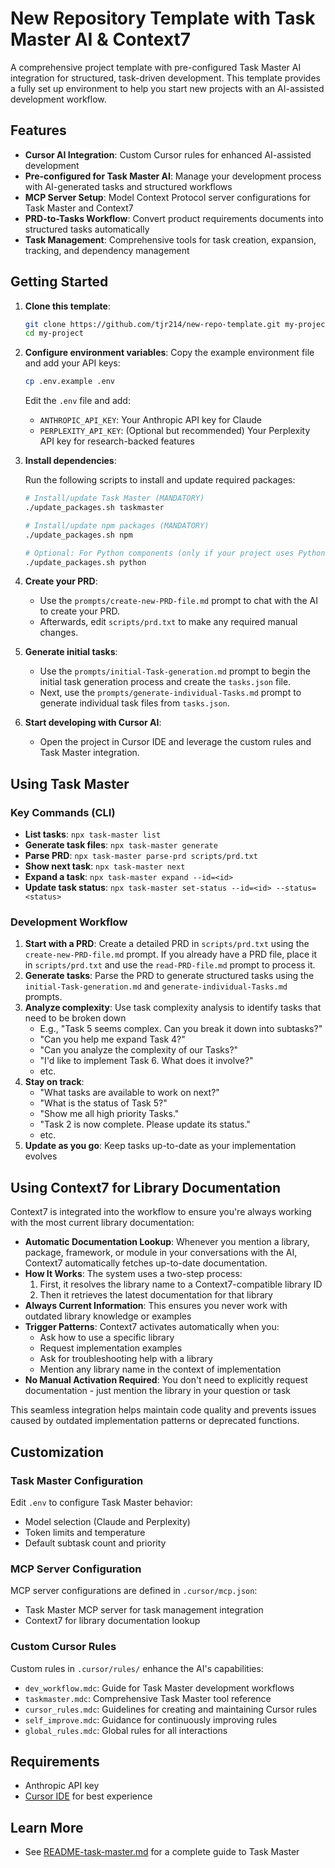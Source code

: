 # New Repository Template with Task Master AI & Context7

A comprehensive project template with pre-configured Task Master AI integration for structured, task-driven development. This template provides a fully set up environment to help you start new projects with an AI-assisted development workflow.

## Features

- **Cursor AI Integration**: Custom Cursor rules for enhanced AI-assisted development
- **Pre-configured for Task Master AI**: Manage your development process with AI-generated tasks and structured workflows
- **MCP Server Setup**: Model Context Protocol server configurations for Task Master and Context7
- **PRD-to-Tasks Workflow**: Convert product requirements documents into structured tasks automatically
- **Task Management**: Comprehensive tools for task creation, expansion, tracking, and dependency management

## Getting Started

1. **Clone this template**:

   ```bash
   git clone https://github.com/tjr214/new-repo-template.git my-project
   cd my-project
   ```

2. **Configure environment variables**:
   Copy the example environment file and add your API keys:

   ```bash
   cp .env.example .env
   ```

   Edit the `.env` file and add:

   - `ANTHROPIC_API_KEY`: Your Anthropic API key for Claude
   - `PERPLEXITY_API_KEY`: (Optional but recommended) Your Perplexity API key for research-backed features

3. **Install dependencies**:

   Run the following scripts to install and update required packages:

   ```bash
   # Install/update Task Master (MANDATORY)
   ./update_packages.sh taskmaster

   # Install/update npm packages (MANDATORY)
   ./update_packages.sh npm

   # Optional: For Python components (only if your project uses Python)
   ./update_packages.sh python
   ```

4. **Create your PRD**:

   - Use the `prompts/create-new-PRD-file.md` prompt to chat with the AI to create your PRD.
   - Afterwards, edit `scripts/prd.txt` to make any required manual changes.

5. **Generate initial tasks**:

   - Use the `prompts/initial-Task-generation.md` prompt to begin the initial task generation process and create the `tasks.json` file.
   - Next, use the `prompts/generate-individual-Tasks.md` prompt to generate individual task files from `tasks.json`.

6. **Start developing with Cursor AI**:
   - Open the project in Cursor IDE and leverage the custom rules and Task Master integration.

## Using Task Master

### Key Commands (CLI)

- **List tasks**: `npx task-master list`
- **Generate task files**: `npx task-master generate`
- **Parse PRD**: `npx task-master parse-prd scripts/prd.txt`
- **Show next task**: `npx task-master next`
- **Expand a task**: `npx task-master expand --id=<id>`
- **Update task status**: `npx task-master set-status --id=<id> --status=<status>`

### Development Workflow

1. **Start with a PRD**: Create a detailed PRD in `scripts/prd.txt` using the `create-new-PRD-file.md` prompt. If you already have a PRD file, place it in `scripts/prd.txt` and use the `read-PRD-file.md` prompt to process it.
2. **Generate tasks**: Parse the PRD to generate structured tasks using the `initial-Task-generation.md` and `generate-individual-Tasks.md` prompts.
3. **Analyze complexity**: Use task complexity analysis to identify tasks that need to be broken down
   - E.g., "Task 5 seems complex. Can you break it down into subtasks?"
   - "Can you help me expand Task 4?"
   - "Can you analyze the complexity of our Tasks?"
   - "I'd like to implement Task 6. What does it involve?"
   - etc.
4. **Stay on track**:
   - "What tasks are available to work on next?"
   - "What is the status of Task 5?"
   - "Show me all high priority Tasks."
   - "Task 2 is now complete. Please update its status."
   - etc.
5. **Update as you go**: Keep tasks up-to-date as your implementation evolves

## Using Context7 for Library Documentation

Context7 is integrated into the workflow to ensure you're always working with the most current library documentation:

- **Automatic Documentation Lookup**: Whenever you mention a library, package, framework, or module in your conversations with the AI, Context7 automatically fetches up-to-date documentation.
- **How It Works**: The system uses a two-step process:
  1. First, it resolves the library name to a Context7-compatible library ID
  2. Then it retrieves the latest documentation for that library
- **Always Current Information**: This ensures you never work with outdated library knowledge or examples
- **Trigger Patterns**: Context7 activates automatically when you:
  - Ask how to use a specific library
  - Request implementation examples
  - Ask for troubleshooting help with a library
  - Mention any library name in the context of implementation
- **No Manual Activation Required**: You don't need to explicitly request documentation - just mention the library in your question or task

This seamless integration helps maintain code quality and prevents issues caused by outdated implementation patterns or deprecated functions.

## Customization

### Task Master Configuration

Edit `.env` to configure Task Master behavior:

- Model selection (Claude and Perplexity)
- Token limits and temperature
- Default subtask count and priority

### MCP Server Configuration

MCP server configurations are defined in `.cursor/mcp.json`:

- Task Master MCP server for task management integration
- Context7 for library documentation lookup

### Custom Cursor Rules

Custom rules in `.cursor/rules/` enhance the AI's capabilities:

- `dev_workflow.mdc`: Guide for Task Master development workflows
- `taskmaster.mdc`: Comprehensive Task Master tool reference
- `cursor_rules.mdc`: Guidelines for creating and maintaining Cursor rules
- `self_improve.mdc`: Guidance for continuously improving rules
- `global_rules.mdc`: Global rules for all interactions

## Requirements

- Anthropic API key
- [Cursor IDE](https://cursor.sh/) for best experience

## Learn More

- See [README-task-master.md](README-task-master.md) for a complete guide to Task Master
